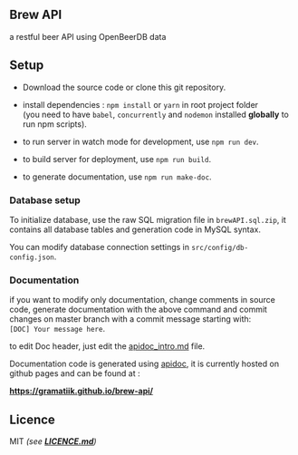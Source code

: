 ## Brew API

a restful beer API using OpenBeerDB data

## Setup

- Download the source code or clone this git repository.

- install dependencies :
  `npm install` or `yarn` in root project folder  
  (you need to have `babel`, `concurrently` and `nodemon` installed **globally** to run npm scripts).

- to run server in watch mode for development, use `npm run dev`.

- to build server for deployment, use `npm run build`.

- to generate documentation, use `npm run make-doc`.

### Database setup

To initialize database, use the raw SQL migration file in `brewAPI.sql.zip`, it contains all database tables and generation code in MySQL syntax.

You can modify database connection settings in `src/config/db-config.json`.

### Documentation

if you want to modify only documentation, change comments in source code, generate documentation with the above command and commit changes on master branch with a commit message starting with:  
 `[DOC] Your message here`.

 to edit Doc header, just edit the [apidoc_intro.md](apidoc_intro.md) file.

 Documentation code is generated using [apidoc](https://github.com/apidoc/apidoc), it is currently hosted on github pages and can be found at :

 **https://gramatiik.github.io/brew-api/**


## Licence

MIT _(see **[LICENCE.md](LICENCE.md)**)_
